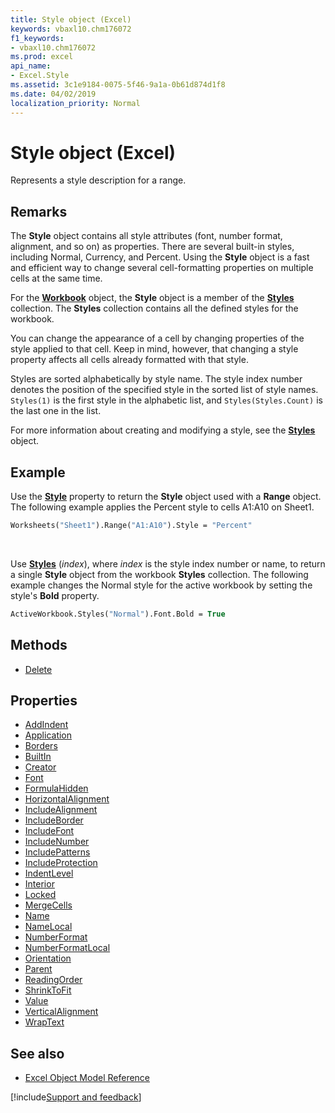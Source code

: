 ```yaml
---
title: Style object (Excel)
keywords: vbaxl10.chm176072
f1_keywords:
- vbaxl10.chm176072
ms.prod: excel
api_name:
- Excel.Style
ms.assetid: 3c1e9184-0075-5f46-9a1a-0b61d874d1f8
ms.date: 04/02/2019
localization_priority: Normal
---
```



# Style object (Excel)

Represents a style description for a range.


## Remarks

The **Style** object contains all style attributes (font, number format, alignment, and so on) as properties. There are several built-in styles, including Normal, Currency, and Percent. Using the **Style** object is a fast and efficient way to change several cell-formatting properties on multiple cells at the same time.

For the **[Workbook](Excel.Workbook.md)** object, the **Style** object is a member of the **[Styles](Excel.Styles.md)** collection. The **Styles** collection contains all the defined styles for the workbook.

You can change the appearance of a cell by changing properties of the style applied to that cell. Keep in mind, however, that changing a style property affects all cells already formatted with that style.

Styles are sorted alphabetically by style name. The style index number denotes the position of the specified style in the sorted list of style names. `Styles(1)` is the first style in the alphabetic list, and `Styles(Styles.Count)` is the last one in the list.

For more information about creating and modifying a style, see the **[Styles](Excel.Styles.md)** object.


## Example

Use the **[Style](excel.range.style.md)** property to return the **Style** object used with a **Range** object. The following example applies the Percent style to cells A1:A10 on Sheet1.

```vb
Worksheets("Sheet1").Range("A1:A10").Style = "Percent"
```

<br/>

Use **[Styles](Excel.Workbook.Styles.md)** (_index_), where _index_ is the style index number or name, to return a single **Style** object from the workbook **Styles** collection. The following example changes the Normal style for the active workbook by setting the style's **Bold** property.

```vb
ActiveWorkbook.Styles("Normal").Font.Bold = True
```

## Methods

- [Delete](Excel.Style.Delete.md)

## Properties

- [AddIndent](Excel.Style.AddIndent.md)
- [Application](Excel.Style.Application.md)
- [Borders](Excel.Style.Borders.md)
- [BuiltIn](Excel.Style.BuiltIn.md)
- [Creator](Excel.Style.Creator.md)
- [Font](Excel.Style.Font.md)
- [FormulaHidden](Excel.Style.FormulaHidden.md)
- [HorizontalAlignment](Excel.Style.HorizontalAlignment.md)
- [IncludeAlignment](Excel.Style.IncludeAlignment.md)
- [IncludeBorder](Excel.Style.IncludeBorder.md)
- [IncludeFont](Excel.Style.IncludeFont.md)
- [IncludeNumber](Excel.Style.IncludeNumber.md)
- [IncludePatterns](Excel.Style.IncludePatterns.md)
- [IncludeProtection](Excel.Style.IncludeProtection.md)
- [IndentLevel](Excel.Style.IndentLevel.md)
- [Interior](Excel.Style.Interior.md)
- [Locked](Excel.Style.Locked.md)
- [MergeCells](Excel.Style.MergeCells.md)
- [Name](Excel.Style.Name.md)
- [NameLocal](Excel.Style.NameLocal.md)
- [NumberFormat](Excel.Style.NumberFormat.md)
- [NumberFormatLocal](Excel.Style.NumberFormatLocal.md)
- [Orientation](Excel.Style.Orientation.md)
- [Parent](Excel.Style.Parent.md)
- [ReadingOrder](Excel.Style.ReadingOrder.md)
- [ShrinkToFit](Excel.Style.ShrinkToFit.md)
- [Value](Excel.Style.Value.md)
- [VerticalAlignment](Excel.Style.VerticalAlignment.md)
- [WrapText](Excel.Style.WrapText.md)


## See also

- [Excel Object Model Reference](overview/Excel/object-model.md)

[!include[Support and feedback](~/includes/feedback-boilerplate.md)]
